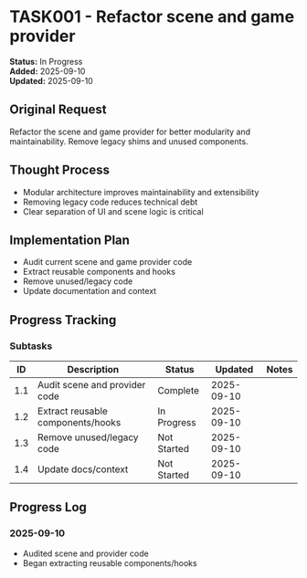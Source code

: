 # TASK001 - Refactor scene and game provider

**Status:** In Progress  
**Added:** 2025-09-10  
**Updated:** 2025-09-10

## Original Request

Refactor the scene and game provider for better modularity and maintainability. Remove legacy shims and unused components.

## Thought Process

- Modular architecture improves maintainability and extensibility
- Removing legacy code reduces technical debt
- Clear separation of UI and scene logic is critical

## Implementation Plan

- Audit current scene and game provider code
- Extract reusable components and hooks
- Remove unused/legacy code
- Update documentation and context

## Progress Tracking

### Subtasks

| ID | Description | Status | Updated | Notes |
|----|-------------|--------|---------|-------|
| 1.1 | Audit scene and provider code | Complete | 2025-09-10 | |
| 1.2 | Extract reusable components/hooks | In Progress | 2025-09-10 | |
| 1.3 | Remove unused/legacy code | Not Started | 2025-09-10 | |
| 1.4 | Update docs/context | Not Started | 2025-09-10 | |

## Progress Log

### 2025-09-10

- Audited scene and provider code
- Began extracting reusable components/hooks
